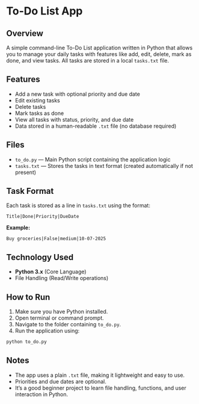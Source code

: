 # To-Do List App

## Overview

A simple command-line To-Do List application written in Python that allows you to manage your daily tasks with features like add, edit, delete, mark as done, and view tasks. All tasks are stored in a local `tasks.txt` file.

## Features

- Add a new task with optional priority and due date
- Edit existing tasks
- Delete tasks
- Mark tasks as done
- View all tasks with status, priority, and due date
- Data stored in a human-readable `.txt` file (no database required)

## Files

- `to_do.py` — Main Python script containing the application logic
- `tasks.txt` — Stores the tasks in text format (created automatically if not present)

## Task Format

Each task is stored as a line in `tasks.txt` using the format:

```
Title|Done|Priority|DueDate
```

**Example:**

```
Buy groceries|False|medium|10-07-2025
```

## Technology Used

- **Python 3.x** (Core Language)
- File Handling (Read/Write operations)

## How to Run

1. Make sure you have Python installed.
2. Open terminal or command prompt.
3. Navigate to the folder containing `to_do.py`.
4. Run the application using:

```bash
python to_do.py
```

## Notes

- The app uses a plain `.txt` file, making it lightweight and easy to use.
- Priorities and due dates are optional.
- It’s a good beginner project to learn file handling, functions, and user interaction in Python.
